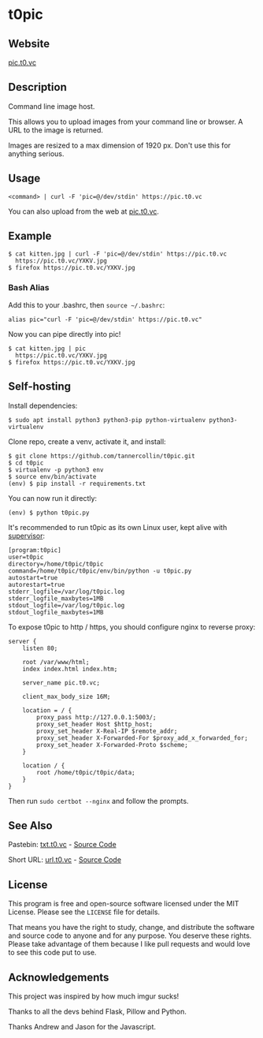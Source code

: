 # t0pic

## Website

[pic.t0.vc](https://pic.t0.vc)

## Description

Command line image host.

This allows you to upload images from your command line or browser. A URL to the image is returned.

Images are resized to a max dimension of 1920 px. Don't use this for anything serious.

## Usage

`<command> | curl -F 'pic=@/dev/stdin' https://pic.t0.vc`

You can also upload from the web at [pic.t0.vc](https://pic.t0.vc).

## Example

```text
$ cat kitten.jpg | curl -F 'pic=@/dev/stdin' https://pic.t0.vc
  https://pic.t0.vc/YXKV.jpg
$ firefox https://pic.t0.vc/YXKV.jpg
```

### Bash Alias

Add this to your .bashrc, then `source ~/.bashrc`:

```text
alias pic="curl -F 'pic=@/dev/stdin' https://pic.t0.vc"
```

Now you can pipe directly into pic!

```text
$ cat kitten.jpg | pic
  https://pic.t0.vc/YXKV.jpg
$ firefox https://pic.t0.vc/YXKV.jpg
```

## Self-hosting

Install dependencies:
```text
$ sudo apt install python3 python3-pip python-virtualenv python3-virtualenv
```

Clone repo, create a venv, activate it, and install:
```text
$ git clone https://github.com/tannercollin/t0pic.git
$ cd t0pic
$ virtualenv -p python3 env
$ source env/bin/activate
(env) $ pip install -r requirements.txt
```

You can now run it directly:
```text
(env) $ python t0pic.py
```

It's recommended to run t0pic as its own Linux user, kept alive with [supervisor](https://pypi.org/project/supervisor/):
```text
[program:t0pic]
user=t0pic
directory=/home/t0pic/t0pic
command=/home/t0pic/t0pic/env/bin/python -u t0pic.py
autostart=true
autorestart=true
stderr_logfile=/var/log/t0pic.log
stderr_logfile_maxbytes=1MB
stdout_logfile=/var/log/t0pic.log
stdout_logfile_maxbytes=1MB
```

To expose t0pic to http / https, you should configure nginx to reverse proxy:
```text
server {
    listen 80;

    root /var/www/html;
    index index.html index.htm;

    server_name pic.t0.vc;

    client_max_body_size 16M;

    location = / {
        proxy_pass http://127.0.0.1:5003/;
        proxy_set_header Host $http_host;
        proxy_set_header X-Real-IP $remote_addr;
        proxy_set_header X-Forwarded-For $proxy_add_x_forwarded_for;
        proxy_set_header X-Forwarded-Proto $scheme;
    }

    location / {
        root /home/t0pic/t0pic/data;
    }
}
```

Then run `sudo certbot --nginx` and follow the prompts.

## See Also

Pastebin: [txt.t0.vc](https://txt.t0.vc) - [Source Code](https://github.com/tannercollin/t0txt)

Short URL: [url.t0.vc](https://url.t0.vc) - [Source Code](https://github.com/tannercollin/t0url)

## License
This program is free and open-source software licensed under the MIT License. Please see the `LICENSE` file for details.

That means you have the right to study, change, and distribute the software and source code to anyone and for any purpose. You deserve these rights. Please take advantage of them because I like pull requests and would love to see this code put to use.

## Acknowledgements

This project was inspired by how much imgur sucks!

Thanks to all the devs behind Flask, Pillow and Python.

Thanks Andrew and Jason for the Javascript.
